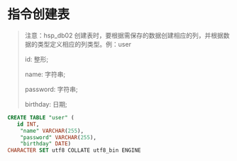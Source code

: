 # 指令创建表

> 注意：hsp_db02 创建表时，要根据需保存的数据创建相应的列，并根据数据的类型定义相应的列类型。例：user
>
> id:  整形;
>
> name:  字符串;
>
> password:  字符串;
>
> birthday:  日期;
``` sql 
CREATE TABLE "user" (
   id INT, 
    "name" VARCHAR(255), 
    "password" VARCHAR(255), 
    "birthday" DATE)
CHARACTER SET utf8 COLLATE utf8_bin ENGINE
``` 